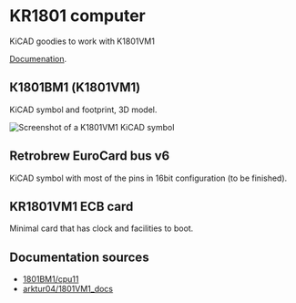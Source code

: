# KR1801 computer

KiCAD goodies to work with K1801VM1

[Documenation](https://yottatsa.github.io/kr1801/).


## К1801ВМ1 (K1801VM1)

KiCAD symbol and footprint, 3D model.

![Screenshot of a K1801VM1 KiCAD symbol](https://yottatsa.github.io/kr1801/k1801vm1.png)


## Retrobrew EuroCard bus v6

KiCAD symbol with most of the pins in 16bit configuration (to be finished).

## KR1801VM1 ECB card

Minimal card that has clock and facilities to boot.

## Documentation sources

* [1801BM1/cpu11](https://github.com/1801BM1/cpu11/tree/6452c7d89c5c2e69dccbcec1f96eda947a3de05e/vm1/doc)
* [arktur04/1801VM1_docs](https://github.com/arktur04/1801VM1_docs)
